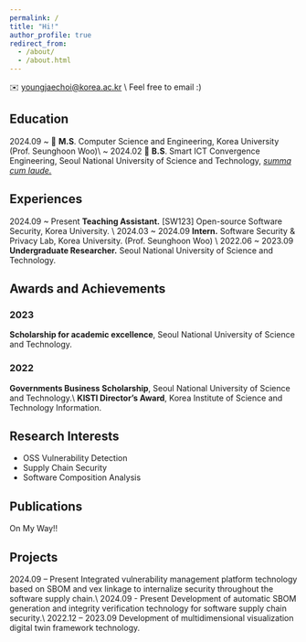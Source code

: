 ```yaml
---
permalink: /
title: "Hi!"
author_profile: true
redirect_from: 
  - /about/
  - /about.html
---
```

<!-- Youngjae Choi -->
✉️ youngjaechoi@korea.ac.kr \\
    Feel free to email :) 

## Education

2024.09 ~ 🏫 **M.S**. Computer Science and Engineering, Korea University (Prof. Seunghoon Woo)\\
~ 2024.02 🏫 **B.S**. Smart ICT Convergence Engineering, Seoul National University of Science and Technology, *<u>summa cum laude.</u>*

## Experiences

2024.09 ~ Present **Teaching Assistant.** [SW123] Open-source Software Security, Korea University. \\
2024.03 ~ 2024.09 **Intern.** Software Security & Privacy Lab, Korea University. (Prof. Seunghoon Woo) \\
2022.06 ~ 2023.09 **Undergraduate Researcher.** Seoul National University of Science and Technology.

## Awards and Achievements
### 2023
**Scholarship for academic excellence**, Seoul National University of Science and Technology.

### 2022 
**Governments Business Scholarship**, Seoul National University of Science and Technology.\\
**KISTI Director’s Award**, Korea Institute of Science and Technology Information.

## Research Interests

- OSS Vulnerability Detection
- Supply Chain Security
- Software Composition Analysis

## Publications

On My Way!!

## Projects

2024.09 – Present Integrated vulnerability management platform technology based on SBOM and vex
linkage to internalize security throughout the software supply chain.\\
2024.09 - Present Development of automatic SBOM generation and integrity verification technology
for software supply chain security.\\
2022.12 – 2023.09 Development of multidimensional visualization digital twin framework technology.
